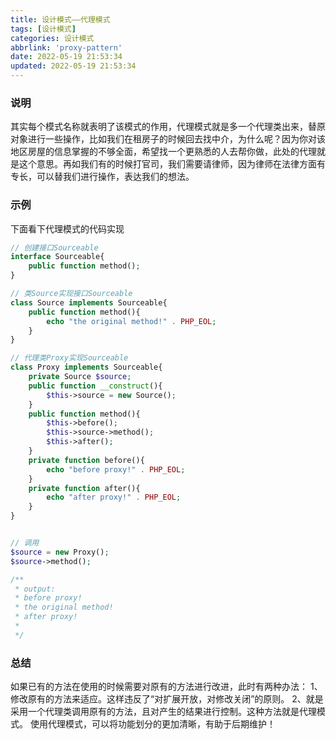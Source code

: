 ```yaml
---
title: 设计模式——代理模式
tags: [设计模式]
categories: 设计模式
abbrlink: 'proxy-pattern'
date: 2022-05-19 21:53:34
updated: 2022-05-19 21:53:34
---
```



### 说明
其实每个模式名称就表明了该模式的作用，代理模式就是多一个代理类出来，替原对象进行一些操作，比如我们在租房子的时候回去找中介，为什么呢？因为你对该地区房屋的信息掌握的不够全面，希望找一个更熟悉的人去帮你做，此处的代理就是这个意思。再如我们有的时候打官司，我们需要请律师，因为律师在法律方面有专长，可以替我们进行操作，表达我们的想法。

### 示例
下面看下代理模式的代码实现

```php
// 创建接口Sourceable
interface Sourceable{
    public function method();
}

// 类Source实现接口Sourceable
class Source implements Sourceable{
    public function method(){
        echo "the original method!" . PHP_EOL;
    }
}

// 代理类Proxy实现Sourceable
class Proxy implements Sourceable{
    private Source $source;
    public function __construct(){
        $this->source = new Source();
    }
    public function method(){
        $this->before();
        $this->source->method();
        $this->after();
    }
    private function before(){
        echo "before proxy!" . PHP_EOL;
    }
    private function after(){
        echo "after proxy!" . PHP_EOL;
    }
}


// 调用
$source = new Proxy();
$source->method();

/**
 * output:
 * before proxy!
 * the original method!
 * after proxy!
 * 
 */
```

### 总结
如果已有的方法在使用的时候需要对原有的方法进行改进，此时有两种办法：
    1、修改原有的方法来适应。这样违反了“对扩展开放，对修改关闭”的原则。
    2、就是采用一个代理类调用原有的方法，且对产生的结果进行控制。这种方法就是代理模式。
使用代理模式，可以将功能划分的更加清晰，有助于后期维护！